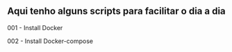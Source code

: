 
## Aqui tenho alguns scripts para facilitar o dia a dia

001 - Install Docker

002 - Install Docker-compose
